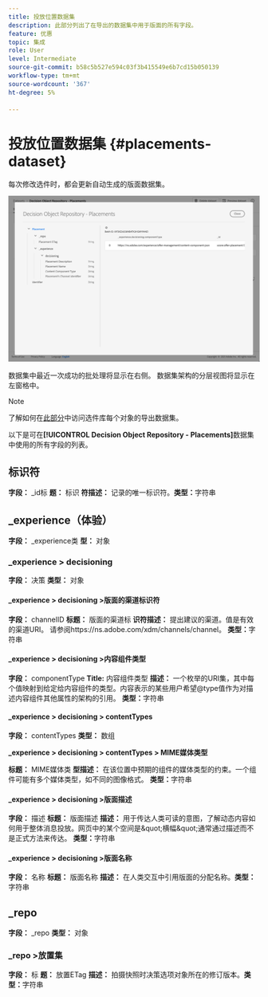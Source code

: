 ```yaml
---
title: 投放位置数据集
description: 此部分列出了在导出的数据集中用于版面的所有字段。
feature: 优惠
topic: 集成
role: User
level: Intermediate
source-git-commit: b58c5b527e594c03f3b415549e6b7cd15b050139
workflow-type: tm+mt
source-wordcount: '367'
ht-degree: 5%

---
```


# 投放位置数据集 {#placements-dataset}

每次修改选件时，都会更新自动生成的版面数据集。

![](../../assets/dataset-placements.png)

数据集中最近一次成功的批处理将显示在右侧。 数据集架构的分层视图将显示在左窗格中。

>[!NOTE]
>
>了解如何在[此部分](../export-catalog/access-dataset.md)中访问选件库每个对象的导出数据集。

以下是可在&#x200B;**[!UICONTROL Decision Object Repository - Placements]**&#x200B;数据集中使用的所有字段的列表。

<!--A placement describes a location or place in a personalized message. It is used to set technical constraints for content that the personalization decision supplies. The placement also represents a request to produce certain types of metrics when an experience event is produced where this placement is involved. For instance, the placement facilitates a personalized clickable image inside an email shown to an end-user. The placement may for instance request from the assembled experience that the click on its image gets reported in an experience event with a metric https://ns.adobe.com/xdm/data/metrics/web/linkclicks and a reference to this placement.-->

## 标识符

**字段：** _id标
**题：** 标识
**符描述：** 记录的唯一标识符。**类型：**&#x200B;字符串

## _experience（体验）

**字段：** _experience类
**型：** 对象

### _experience > decisioning

**字段：** 决策
**类型：** 对象

#### _experience > decisioning >版面的渠道标识符

**字段：** channelID 
**标题：** 版面的渠道标
**识符描述：** 提出建议的渠道。值是有效的渠道URI。 请参阅https://ns.adobe.com/xdm/channels/channel。
**类型：**&#x200B;字符串

#### _experience > decisioning >内容组件类型

**字段：** componentType 
**Title:** 内容组件类型
**描述：** 一个枚举的URI集，其中每个值映射到给定给内容组件的类型。内容表示的某些用户希望@type值作为对描述内容组件其他属性的架构的引用。
**类型：**&#x200B;字符串

#### _experience > decisioning > contentTypes

**字段：** contentTypes
**类型：** 数组

**_experience > decisioning > contentTypes > MIME媒体类型**

**标题：** MIME媒体类
**型描述：** 在该位置中预期的组件的媒体类型的约束。一个组件可能有多个媒体类型，如不同的图像格式。
**类型：**&#x200B;字符串

#### _experience > decisioning >版面描述

**字段：** 描述
**标题：** 版面描述
**描述：** 用于传达人类可读的意图，了解动态内容如何用于整体消息投放。网页中的某个空间是\&quot;横幅\&quot;通常通过描述而不是正式方法来传达。
**类型：**&#x200B;字符串

#### _experience > decisioning >版面名称

**字段：** 名称
**标题：** 版面名称
**描述：** 在人类交互中引用版面的分配名称。**类型：**&#x200B;字符串

## _repo

**字段：** _repo
**类型：** 对象

### _repo >放置集

**字段：** 标
**题：** 放置ETag
**描述：** 拍摄快照时决策选项对象所在的修订版本。**类型：**&#x200B;字符串
